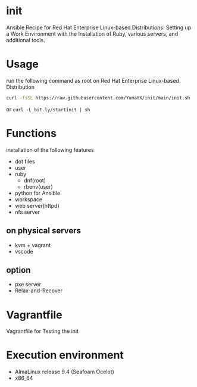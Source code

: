 # init

Ansible Recipe for Red Hat Enterprise Linux-based Distributions: Setting up a Work Environment with the Installation of Ruby, various servers, and additional tools.

# Usage

run the following command as root on Red Hat Enterprise Linux-based Distribution

```sh
curl -fsSL https://raw.githubusercontent.com/YumaYX/init/main/init.sh | sudo sh
```

or `curl -L bit.ly/startinit | sh`

# Functions

installation of the following features

- dot files
- user
- ruby
  - dnf(root)
  - rbenv(user)
- python for Ansible
- workspace
- web server(httpd)
- nfs server

## on physical servers

- kvm + vagrant
- vscode

## option

- pxe server
- Relax-and-Recover

# Vagrantfile

Vagrantfile for Testing the init

# Execution environment 

- AlmaLinux release 9.4 (Seafoam Ocelot)
- x86_64

